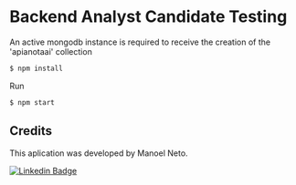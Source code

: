 <h1>Backend Analyst Candidate Testing</h1>


An active mongodb instance is required to receive the creation of the 'apianotaai' collection


```sh
$ npm install
```

Run
```sh
$ npm start
```

## Credits

This aplication was developed by Manoel Neto.

[![Linkedin Badge](https://img.shields.io/badge/-LinkedIn-blue?style=flat-square&logo=Linkedin&logoColor=white&link=https://www.linkedin.com/in/manoel-adiodato-de-morais-neto/)](https://www.linkedin.com/in/manoel-adiodato-de-morais-neto/)
